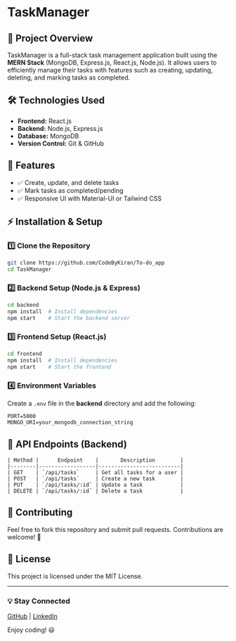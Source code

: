 # TaskManager

## 📌 Project Overview
TaskManager is a full-stack task management application built using the **MERN Stack** (MongoDB, Express.js, React.js, Node.js). It allows users to efficiently manage their tasks with features such as creating, updating, deleting, and marking tasks as completed.

## 🛠️ Technologies Used
- **Frontend:** React.js
- **Backend:** Node.js, Express.js
- **Database:** MongoDB 
- **Version Control:** Git & GitHub

## 🚀 Features
- ✅ Create, update, and delete tasks
- ✅ Mark tasks as completed/pending
- ✅ Responsive UI with Material-UI or Tailwind CSS

## ⚡ Installation & Setup
### 1️⃣ Clone the Repository
```bash
git clone https://github.com/CodeByKiran/To-do_app
cd TaskManager
```

### 2️⃣ Backend Setup (Node.js & Express)
```bash
cd backend
npm install  # Install dependencies
npm start    # Start the backend server
```

### 3️⃣ Frontend Setup (React.js)
```bash
cd frontend
npm install  # Install dependencies
npm start    # Start the frontend
```

### 4️⃣ Environment Variables
Create a `.env` file in the **backend** directory and add the following:
```
PORT=5000
MONGO_URI=your_mongodb_connection_string
```

## 📜 API Endpoints (Backend)
```
| Method |      Endpoint    |       Description        |
|--------|------------------|--------------------------|
| GET    | `/api/tasks`     | Get all tasks for a user |
| POST   | `/api/tasks`     | Create a new task        |
| PUT    | `/api/tasks/:id` | Update a task            |
| DELETE | `/api/tasks/:id` | Delete a task            |
```

## 🤝 Contributing
Feel free to fork this repository and submit pull requests. Contributions are welcome! 🚀

## 📄 License
This project is licensed under the MIT License.

---
### 💡 Stay Connected
[GitHub](https://github.com/CodeByKiran) | [LinkedIn](www.linkedin.com/in/saikiransalani)

Enjoy coding! 😃

